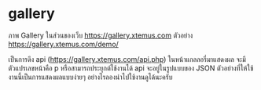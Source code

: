 # gallery
ภาพ Gallery ในส่วนของเว็บ https://gallery.xtemus.com
ตัวอย่าง   https://gallery.xtemus.com/demo/

เป็นการดึง api (https://gallery.xtemus.com/api.php) ในหน้าแกลลอรี่มาแสดงผล จะมีตัวแปรเลขหน้าคือ p หรือสามารถประยุกต์ใช้งานได้ api จะอยู่ในรูปแบบของ JSON ตัวอย่างที่ให้ใช้งานนี้เป็นการแสดงผลแบบง่ายๆ อย่างไรลองนำไปใช้งานดูได้นะครับ
